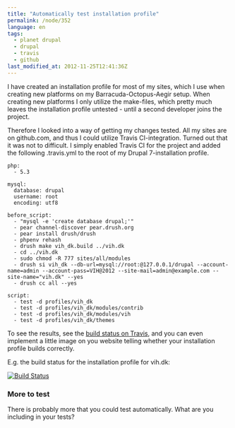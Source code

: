 ```yaml
---
title: "Automatically test installation profile"
permalink: /node/352
language: en
tags:
  - planet drupal
  - drupal
  - travis
  - github
last_modified_at: 2012-11-25T12:41:36Z
---
```


I have created an installation profile for most of my sites, which I use when creating new platforms on my Barracuda-Octopus-Aegir setup. When creating new platforms I only utilize the make-files, which pretty much leaves the installation profile untested - until a second developer joins the project.

Therefore I looked into a way of getting my changes tested. All my sites are on github.com, and thus I could utilize Travis CI-integration. Turned out that it was not to difficult. I simply enabled Travis CI for the project and added the following .travis.yml to the root of my Drupal 7-installation profile.

  
```
php:
  - 5.3

mysql:
  database: drupal
  username: root
  encoding: utf8
  
before_script:
  - "mysql -e 'create database drupal;'"
  - pear channel-discover pear.drush.org
  - pear install drush/drush
  - phpenv rehash
  - drush make vih_dk.build ../vih.dk
  - cd ../vih.dk
  - sudo chmod -R 777 sites/all/modules
  - drush si vih_dk --db-url=mysql://root:@127.0.0.1/drupal --account-name=admin --account-pass=VIH@2012 --site-mail=admin@example.com --site-name="vih.dk" --yes
  - drush cc all --yes

script: 
  - test -d profiles/vih_dk
  - test -d profiles/vih_dk/modules/contrib
  - test -d profiles/vih_dk/modules/vih
  - test -d profiles/vih_dk/themes
```

To see the results, see the [build status on Travis](https://travis-ci.org/#!/vih/vih.dk-deploy), and you can even implement a little image on you website telling whether your installation profile builds correctly.

E.g. the build status for the installation profile for vih.dk:

[![Build Status](https://secure.travis-ci.org/vih/vih.dk-deploy.png?branch=master)](https://travis-ci.org/vih/vih.dk-deploy)

### More to test

There is probably more that you could test automatically. What are you including in your tests?
